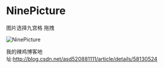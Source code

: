 # NinePicture
图片选择九宫格 拖拽

![NinePicture](http://img.blog.csdn.net/20170227160758159?watermark/2/text/aHR0cDovL2Jsb2cuY3Nkbi5uZXQvYXNkNTIwODgxMTEx/font/5a6L5L2T/fontsize/400/fill/I0JBQkFCMA==/dissolve/70/gravity/SouthEast "NinePicture")


我的辣鸡博客地址:http://blog.csdn.net/asd520881111/article/details/58130524
